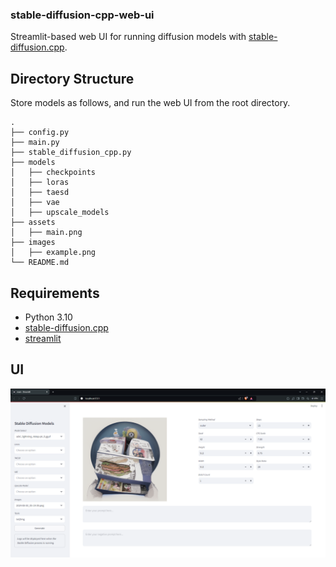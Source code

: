 ### stable-diffusion-cpp-web-ui

Streamlit-based web UI for running diffusion models with [stable-diffusion.cpp](https://github.com/leejet/stable-diffusion.cpp).

## Directory Structure

Store models as follows, and run the web UI from the root directory.

```
.
├── config.py
├── main.py
├── stable_diffusion_cpp.py
├── models
│   ├── checkpoints
│   ├── loras
│   ├── taesd
│   ├── vae
│   ├── upscale_models
├── assets
│   ├── main.png
├── images
│   ├── example.png
└── README.md

```

## Requirements

- Python 3.10
- [stable-diffusion.cpp](https://github.com/leejet/stable-diffusion.cpp)
- [streamlit](https://github.com/streamlit/streamlit)

## UI

![Image of User Interface](assets/main.png)